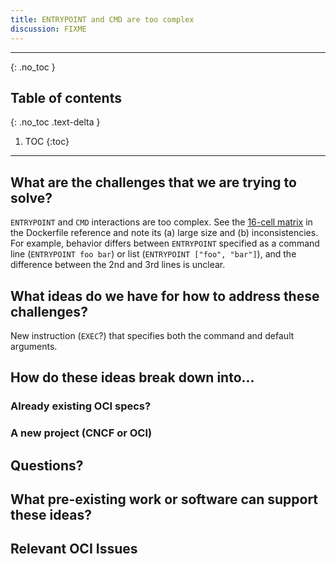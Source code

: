 ```yaml
---
title: ENTRYPOINT and CMD are too complex
discussion: FIXME
---
```


---

{: .no_toc }

## Table of contents
{: .no_toc .text-delta }

1. TOC
{:toc}

---

## What are the challenges that we are trying to solve?

`ENTRYPOINT` and `CMD` interactions are too complex. See the [16-cell
matrix](https://docs.docker.com/engine/reference/builder/#understand-how-cmd-and-entrypoint-interact)
in the Dockerfile reference and note its (a) large size and (b)
inconsistencies. For example, behavior differs between `ENTRYPOINT` specified
as a command line (`ENTRYPOINT foo bar`) or list (`ENTRYPOINT ["foo",
"bar"]`), and the difference between the 2nd and 3rd lines is unclear.

## What ideas do we have for how to address these challenges?

New instruction (`EXEC`?) that specifies both the command and default
arguments.

## How do these ideas break down into...

### Already existing OCI specs?


### A new project (CNCF or OCI)


## Questions?


## What pre-existing work or software can support these ideas?

## Relevant OCI Issues

